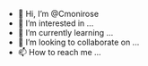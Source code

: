 - 👋 Hi, I’m @Cmonirose
- 👀 I’m interested in ...
- 🌱 I’m currently learning ...
- 💞️ I’m looking to collaborate on ...
- 📫 How to reach me ...

<!---
Cmonirose/Cmonirose is a ✨ special ✨ repository because its `README.md` (this file) appears on your GitHub profile.
You can click the Preview link to take a look at your changes.
--->
